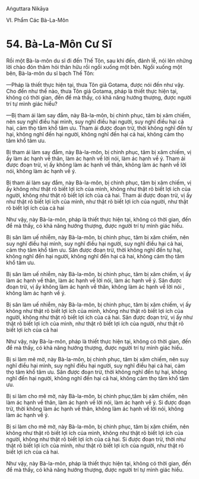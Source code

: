 Aṅguttara Nikāya

VI. Phẩm Các Bà-La-Môn

# 54. Bà-La-Môn Cư Sĩ

Rồi một Bà-la-môn du sĩ đi đến Thế Tôn, sau khi đến, đảnh lễ, nói lên những lời chào đón thăm hỏi thân hữu rồi ngồi xuống một bên. Ngồi xuống một bên, Bà-la-môn du sĩ bạch Thế Tôn:

—Pháp là thiết thực hiện tại, thưa Tôn giả Gotama, được nói đến như vậy. Cho đến như thế nào, thưa Tôn giả Gotama, pháp là thiết thực hiện tại, không có thời gian, đến để mà thấy, có khả năng hướng thượng, được người trí tự mình giác hiểu?

—Bị tham ái làm say đắm, này Bà-la-môn, bị chinh phục, tâm bị xâm chiếm, nên suy nghĩ điều hại mình, suy nghĩ điều hại người, suy nghĩ điều hại cả hai, cảm thọ tâm khổ tâm ưu. Tham ái được đoạn trừ, thời không nghĩ đến tự hại, không nghĩ đến hại người, không nghĩ đến hại cả hai, không cảm thọ tâm khổ tâm ưu.

Bị tham ái làm say đắm, này Bà-la-môn, bị chinh phục, tâm bị xâm chiếm, vị ấy làm ác hạnh về thân, làm ác hạnh về lời nói, làm ác hạnh về ý. Tham ái được đoạn trừ, vị ấy không làm ác hạnh về thân, không làm ác hạnh về lời nói, không làm ác hạnh về ý.

Bị tham ái làm say đắm, này Bà-la-môn, bị chinh phục, tâm bị xâm chiếm, vị ấy không như thật rõ biết lợi ích của mình, không như thật rõ biết lợi ích của người, không như thật rõ biết lợi ích của cả hai. Tham ái được đoạn trừ, vị ấy như thật rõ biết lợi ích của mình, như thật rõ biết lợi ích của người, như thật rõ biết lợi ích của cả hai

Như vậy, này Bà-la-môn, pháp là thiết thực hiện tại, không có thời gian, đến để mà thấy, có khả năng hướng thượng, được người trí tự mình giác hiểu.

Bị sân làm uế nhiễm, này Bà-la-môn, bị chinh phục, tâm bị xâm chiếm, nên suy nghĩ điều hại mình, suy nghĩ điều hại người, suy nghĩ điều hại cả hai, cảm thọ tâm khổ tâm ưu. Sân được đoạn trừ, thời không nghĩ đến tự hại, không nghĩ đến hại người, không nghĩ đến hại cả hai, không cảm thọ tâm khổ tâm ưu.

Bị sân làm uế nhiễm, này Bà-la-môn, bị chinh phục, tâm bị xâm chiếm, vị ấy làm ác hạnh về thân, làm ác hạnh về lời nói, làm ác hạnh về ý. Sân được đoạn trừ, vị ấy không làm ác hạnh về thân, không làm ác hạnh về lời nói , không làm ác hạnh về ý.

Bị sân làm uế nhiễm, này Bà-la-môn, bị chinh phục, tâm bị xâm chiếm, vị ấy không như thật rõ biết lợi ích của mình, không như thật rõ biết lợi ích của người, không như thật rõ biết lợi ích của cả hai. Sân được đoạn trừ, vị ấy như thật rõ biết lợi ích của mình, như thật rõ biết lợi ích của người, như thật rõ biết lợi ích của cả hai

Như vậy, này Bà-la-môn, pháp là thiết thực hiện tại, không có thời gian, đến để mà thấy, có khả năng hướng thượng, được người trí tự mình giác hiểu.

Bị si làm mê mờ, này Bà-la-môn, bị chinh phục, tâm bị xâm chiếm, nên suy nghĩ điều hại mình, suy nghĩ điều hại người, suy nghĩ điều hại cả hai, cảm thọ tâm khổ tâm ưu. Sân được đoạn trừ, thời không nghĩ đến tự hại, không nghĩ đến hại người, không nghĩ đến hại cả hai, không cảm thọ tâm khổ tâm ưu.

Bị si làm cho mê mờ, này Bà-la-môn, bị chinh phục,tâm bị xâm chiếm, nên làm ác hạnh về thân, làm ác hạnh về lời nói, làm ác hạnh về ý. Si được đoạn trừ, thời không làm ác hạnh về thân, không làm ác hạnh về lời nói, không làm ác hạnh về ý.

Bị si làm cho mê mờ, này Bà-la-môn, bị chinh phục, tâm bị xâm chiếm, nên không như thật rõ biết lợi ích của mình, không như thật rõ biết lợi ích của người, không như thật rõ biết lợi ích của cả hai. Si được đoạn trừ, thời như thật rõ biết lợi ích của mình, như thật rõ biết lợi ích của người, như thật rõ biết lợi ích của cả hai.

Như vậy, này Bà-la-môn, pháp là thiết thực hiện tại, không có thời gian, đến để mà thấy, có khả năng hướng thượng, được người trí tự mình giác hiểu.

